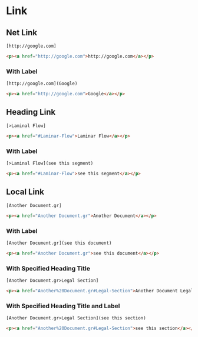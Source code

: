 # Link

## Net Link
```gr
[http://google.com]
```
```html
<p><a href="http://google.com">http://google.com</a></p>
```

### With Label
```gr
[http://google.com](Google)
```
```html
<p><a href="http://google.com">Google</a></p>
```

## Heading Link
```gr
[>Laminal Flow]
```
```html
<p><a href="#Laminar-Flow">Laminar Flow</a></p>
```

### With Label
```gr
[>Laminal Flow](see this segment)
```
```html
<p><a href="#Laminar-Flow">see this segment</a></p>
```

## Local Link
```gr
[Another Document.gr]
```
```html
<p><a href="Another Document.gr">Another Document</a></p>
```

### With Label
```gr
[Another Document.gr](see this document)
```
```html
<p><a href="Another Document.gr">see this document</a></p>
```

### With Specified Heading Title
```gr
[Another Document.gr>Legal Section]
```
```html
<p><a href="Another%20Document.gr#Legal-Section">Another Document Legal Section</a></p>
```

### With Specified Heading Title and Label
```gr
[Another Document.gr>Legal Section](see this section)
```
```html
<p><a href="Another%20Document.gr#Legal-Section">see this section</a></p>
```
